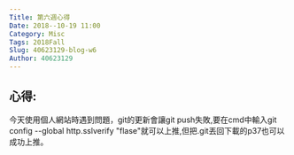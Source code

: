 ```yaml
---
Title: 第六週心得
Date: 2018--10-19 11:00
Category: Misc
Tags: 2018Fall
Slug: 40623129-blog-w6
Author: 40623129
---
```




<!-- PELICAN_END_SUMMARY -->

心得:
--
今天使用個人網站時遇到問題，git的更新會讓git push失敗,要在cmd中輸入git config --global http.sslverify "flase"就可以上推,但把.git丟回下載的p37也可以成功上推。

